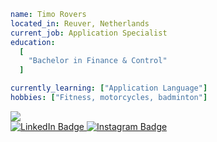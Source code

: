 ```yaml
name: Timo Rovers 
located_in: Reuver, Netherlands
current_job: Application Specialist
education: 
  [
    "Bachelor in Finance & Control"
  ]

currently_learning: ["Application Language"]
hobbies: ["Fitness, motorcycles, badminton"]
```

<img src="https://github-readme-stats.vercel.app/api/top-langs?username=timorovers&layout=compact"/>

<div id="badges">
  <a href="https://linkedin.com/in/timorovers">
    <img src="https://img.shields.io/badge/LinkedIn-blue?style=for-the-badge&logo=linkedin&logoColor=white" alt="LinkedIn Badge"/>
  </a>
  <a href="https://instagram.com/timorovers">
    <img src="https://img.shields.io/badge/Instagram-purple?style=for-the-badge&logo=Instagram&logoColor=white" alt="Instagram Badge"/>
  </a>
